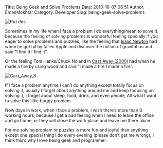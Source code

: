 Title: Being Geek and Solve Problems
Date: 2010-10-07 06:51
Author: EmadMokhtar
Category: Developer
Slug: being-geek-solve-problems

![Puzzles]({filesname}/images/Puzzles_2.jpg)

Sometimes in my life when I face a problem I do everything/mean to solve
it, because the feeling of solving problems is wonderful feeling
specially if you eager to solve problems and puzzles, like the feeling
that [Isaac Newton](http://en.wikipedia.org/wiki/Isaac_Newton) had when
he got hit by fallen Apple and discover the notion of gravitation and
said “I find it I find it”.

Or the feeling Tom Hanks/Chuck Noland in [Cast Away
(2000)](http://www.imdb.com/title/tt0162222/) had when he made a fire by
using wood and said “I made a fire I made a fire”.

![Cast\_Away\_8]({filesname}/images/Cast_Away_8_2.jpg)

If I face a problem anytime I can’t do anything except totally focus on
solving it, usually I forget about anything around me and keep focusing
on solving it, I forget about sleep, food, drink, and even people, All
what I want to solve this little buggy problem.

Now days in work, when I face a problem, I wish there’s more than 8
working hours, because I get a bad feeling when I need to leave the
office and go home, or they will close the work place and leave me there
alone.

For me solving problem or puzzles is more fun and joyful than anything
except one special thing I do every evening (please don’t get me wrong),
I think this’s why I love being geek and programmer.
